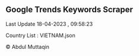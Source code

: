 

## Google Trends Keywords Scraper 
 
Last Update 18-04-2023 , 09:58:23

Country List :
VIETNAM.json



© Abdul Muttaqin 
